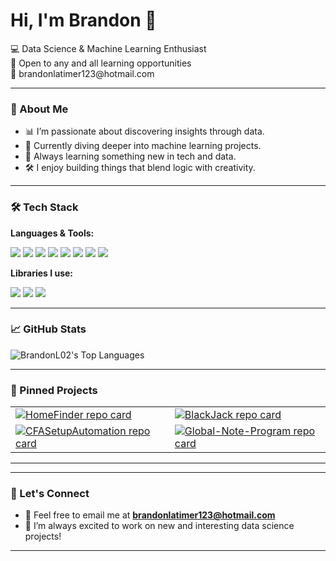 <h1>Hi, I'm Brandon 👋</h1>

<p>
  💻 Data Science & Machine Learning Enthusiast <br>
  🤝 Open to any and all learning opportunities <br>
  📧 brandonlatimer123@hotmail.com
</p>

---

### 👐 About Me

- 📊 I’m passionate about discovering insights through data.
- 🤖 Currently diving deeper into machine learning projects.
- 🌱 Always learning something new in tech and data.
- 🛠️ I enjoy building things that blend logic with creativity.

---

### 🛠️ Tech Stack

**Languages & Tools:**

<p>
  <img src="https://img.shields.io/badge/Python-3776AB?style=for-the-badge&logo=python&logoColor=white" />
  <img src="https://img.shields.io/badge/C++-00599C?style=for-the-badge&logo=c%2B%2B&logoColor=white" />
  <img src="https://img.shields.io/badge/HTML5-E34F26?style=for-the-badge&logo=html5&logoColor=white" />
  <img src="https://img.shields.io/badge/CSS3-1572B6?style=for-the-badge&logo=css3&logoColor=white" />
  <img src="https://img.shields.io/badge/SQL-4479A1?style=for-the-badge&logo=mysql&logoColor=white" />
  <img src="https://img.shields.io/badge/Git-F05032?style=for-the-badge&logo=git&logoColor=white" />
  <img src="https://img.shields.io/badge/Figma-F24E1E?style=for-the-badge&logo=figma&logoColor=white" />
  <img src="https://img.shields.io/badge/GitLab-FC6D26?style=for-the-badge&logo=gitlab&logoColor=white" />
</p>


**Libraries I use:**

<p>
  <img src="https://img.shields.io/badge/Pandas-150458?style=for-the-badge&logo=pandas&logoColor=white" />
  <img src="https://img.shields.io/badge/NumPy-013243?style=for-the-badge&logo=numpy&logoColor=white" />
  <img src="https://img.shields.io/badge/Matplotlib-11557C?style=for-the-badge&logo=matplotlib&logoColor=white" />
</p>

---

### 📈 GitHub Stats

<p>
  <img alt="BrandonL02's Top Languages" src="https://github-readme-stats.vercel.app/api/top-langs?username=BrandonL02&hide=html&langs_count=3&layout=compact&theme=react&bg_color=1F222E&title_color=68C3D4&icon_color=F8D866&border_color=1F222E&height="198px"/>
</p>

---

### 📌 Pinned Projects

<table border="0">
  <tr>
    <td>
      <a href="https://github.com/BrandonL02/HomeFinder">
        <img src="https://github-readme-stats.vercel.app/api/pin/?username=BrandonL2&repo=HomeFinder&theme=tokyonight" alt="HomeFinder repo card">
      </a>
    </td>
    <td>
      <a href="https://github.com/BrandonL02/BlackJack">
        <img src="https://github-readme-stats.vercel.app/api/pin/?username=BrandonL02&repo=BlackJack&theme=tokyonight" alt="BlackJack repo card">
      </a>
    </td>
  </tr>
  <tr>
    <td>
      <a href="https://github.com/BrandonL02/CFASetupAutomation">
        <img src="https://github-readme-stats.vercel.app/api/pin/?username=BrandonL02&repo=CFASetupAutomation&theme=tokyonight" alt="CFASetupAutomation repo card">
      </a>
    </td>
    <td>
      <a href="https://github.com/BrandonL02/Global-Note-Program">
        <img src="https://github-readme-stats.vercel.app/api/pin/?username=BrandonL02&repo=GlobalNoteProgram&theme=tokyonight" alt="Global-Note-Program repo card">
      </a>
    </td>
  </tr>
</table>

---


---

### 🚀 Let's Connect

- 📨 Feel free to email me at **brandonlatimer123@hotmail.com**
- 🤝 I’m always excited to work on new and interesting data science projects!

---
